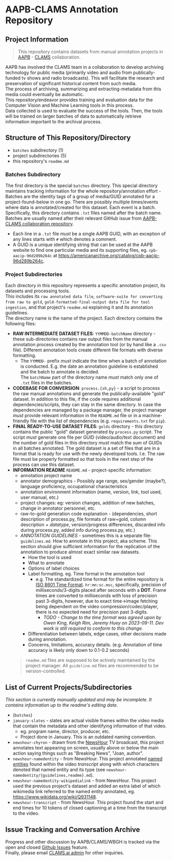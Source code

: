# AAPB-CLAMS Annotation Repository
## Project Information
> This repository contains datasets from manual annotation projects in [AAPB](https://americanarchive.org/) - [CLAMS](https://clams.ai) collaboration.

AAPB has involved the CLAMS team in a collaboration to develop archiving technology for public media 
(primarily video and audio from publically-funded tv shows and radio broadcasts). 
This will facilitate the research and preservation of significant historical content from such media.  
The process of archiving, summarizing and extracting-metadata from this media could eventually be automatic.  
This repository/endeavor provides training and evaluation data for the Computer Vision and Machine Learning tools in this process.  
Data collected is used to evaluate the success of the tools. Then, the tools will be trained on larger batches of data to automatically retrieve 
information important to the archival process.

## Structure of This Repository/Directory
 - `batches` subdirectory (1)
 - project subdirectories (5)
 - this repository's `readme.md`

### Batches Subdirectory 
The first directory is the special `batches` directory. This special directory maintains tracking information for the whole repository/annotation effort -  
Batches are the identity tags of a group of media/GUID annotated for a project-found-below in one go. 
There are possibly multiple times/events where data is annotated/created for this dataset. Each event is a batch.
Specifically, this directory contains `.txt` files named after the batch name. Batches are usually named after their relevant GitHub issue from [AAPB-CLAMS collaboration repository](https://github.com/clamsproject/aapb-collaboration).  
  * Each line in a `.txt` file _must_ be a single AAPB GUID, with an exception of any lines starts with `#` which denotes a comment.  
  * A GUID is a unique identifying string that can be used at the AAPB website to find one particular media and its supporting files, eg. `cpb-aacip-96d289b264c` at https://americanarchive.org/catalog/cpb-aacip-96d289b264c.

### Project Subdirectories 
Each directory in this repository represents a specific annotation project, its datasets and processing tools.    
This includes its `raw annotated data file`, `software-suite for converting from raw to gold`, `gold-formatted-final-output data file for tool ingestion`,
and that project's `readme.md` explaining it and its annotation guidelines.  
The directory name is the name of the project. Each directory contains the following files:

* **RAW INTERMEDIATE DATASET FILES**: `YYMMDD-batchName` directory - these sub-directories contains raw output files from the manual annotation process created by the annotation tool (or by hand like a `.csv` file). 
Different annotation tools create different file formats with diverse formatting. 
  * The `YYMMDD-` prefix _must_ indicate the time when a batch of annotation is conducted. 
E.g. the date an annotation guideline is established and the batch to annotate is decided.  
The `batchName` part of the directory name _must_ match only one of `.txt` files in the batches. 
* **CODEBASE FOR CONVERSION**: `process.{sh,py}` - a script to process the raw manual annotations and generate the publically-available "gold" dataset. 
In addition to this file, if the code requires additional dependencies/scripts, they can stay in the same directory. 
In case the dependencies are managed by a package manager, 
the project manager _must_ provide relevant information in the `README.md` file or 
in a machine-friendly file with the list of dependencies (e.g. `requirements.txt` for `pip`).
* **FINAL READY-TO-USE DATASET FILES**: `golds` directory - this directory contains the public "gold" dataset generated by `process.py` script. The script _must_ generate one file per GUID (video/audio/text document) and the number of gold files in this directory _must_ match the sum of GUIDs in all batches annotated. 
The gold dataset is a set of files that are in a format that is ready for use with the newly developed tools. I.e. The raw file must be properly formatted so that tools in the next step of the process can use this dataset.
* **INFORMATION README** `README.md` - project-specific information:
    * annotation project name
    * annotator demographics - Possibly age range, sex/gender (maybe?), language proficiency, occupational characteristics    
    * annotation environment information (name, version, link, tool used, user manual, etc.)
    * project changes: eg: version changes, addition of new batches, change in annotator personnel, etc.
    * raw-to-gold generation code explanation - (dependencies, short description of process.py, file formats of raw+gold, column description + _datatype_, version/progress differences, discarded info during process.py, added info during process.py, etc.)  
    * _ANNOTATION GUIDELINES_ - sometimes this is a separate file: `guidelines.md`. How to annotate in this project, aka scheme. This section should give sufficient information for the replication of the annotation to produce almost exact similar raw datasets.
      * How the tool is used
      * What to annotate
      * Options of label choices
      * Label formatting. eg. Time format in the annotation tool
        * e.g. The standardized time format for the entire repository is [ISO 8601 Time Format](https://en.wikipedia.org/wiki/ISO_8601).
`hr:mn:sc.msc`, specifically, precision of milliseconds/3-digits placed after seconds with a **DOT**. 
Frame times are converted to milliseconds with loss of precision past 3-digits, however, due to exact time->image fetching being dependent
on the video compression/codec/player, there is no expected need for precision past 3-digits. 
          * _TODO - Change to the time format was agreed upon by Owen King, Keigh Rim, Jeremy Huey on 2023-09-11. Dev work is still required to conform to this change._
      * Differentiation between labels, edge cases, other decisions made during annotation. 
      * Concerns, limitations, accuracy details. (e.g. Annotation of time accuracy is likely only down to 0.1-0.2 seconds)
  > `readme.md` files are supposed to be actively maintained by the project manager. All `guideline.md` files are recommended to be version-controlled.  

## List of Current Projects/Subdirectories
_This section is currently manually updated and may be incomplete. It contains information up to the readme's editing date._  
* (`batches`)
* `january-slates` - slates are actual visible frames within the video media that contain the metadata and other identifying information of that video. 
  * eg. program name, director, producer, etc.
  * Project done in January. This is an outdated naming convention.
* `newshour-chyron` - drawn from the [NewsHour](https://americanarchive.org/special_collections/newshour) TV broadcast, 
this project annotates text appearing on screen, usually above or below the main action saying things such as "Breaking News", "Joan, author".
* `newshour-namedentity` - from NewsHour. This project annotated [named entities](https://www.techtarget.com/searchbusinessanalytics/definition/named-entity#:~:text=In%20data%20mining%2C%20a%20named,phone%20numbers%2C%20companies%20and%20addresses.)
found within the video _transcript_ along with which characters denoted that named entity and its type
 (see `newshour-namedentity/{guidelines,readme}.md`).
* `newshour-namedentity-wikipedialink` - from NewsHour. This project used the previous project's dataset and added
an extra label of which wikimedia link referred to the named entity annotated, eg. https://www.wikidata.org/wiki/Q931148.
* `newshour-transcript` - from NewsHour. This project found the start and end times for 10 tokens of closed captioning at a time from the transcript to the video. 

## Issue Tracking and Conversation Archive
Progress and other discussion by AAPB/CLAMS/WBGH is tracked via the open and closed [Github Issues](https://github.com/clamsproject/aapb-annotations/issues) feature.  
Finally, please email [CLAMS.ai admin](admin@clams.ai) for other inquiries.  